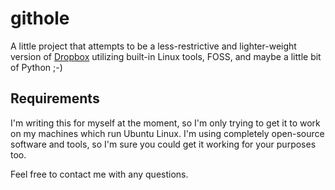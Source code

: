 # githole

A little project that attempts to be a less-restrictive and lighter-weight version of [Dropbox](http://www.dropbox.com/) utilizing built-in Linux tools, FOSS, and maybe a little bit of Python ;-)

## Requirements

I'm writing this for myself at the moment, so I'm only trying to get it to work on my machines which run Ubuntu Linux. I'm using completely open-source software and tools, so I'm sure you could get it working for your purposes too.

Feel free to contact me with any questions.

